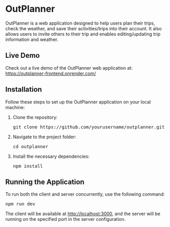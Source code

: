 <!DOCTYPE html>
<html lang="en">
<head>
  <meta charset="UTF-8">
  <meta name="viewport" content="width=device-width, initial-scale=1.0">
</head>
<body>
  <h1>OutPlanner</h1>
  <p>
    OutPlanner is a web application designed to help users plan their trips, check the weather, and save their activities/trips into their account. It also allows users to invite others to their trip and enables editing/updating trip information and weather.
  </p>
  <h2>Live Demo</h2>
  <p>
    Check out a live demo of the OutPlanner web application at: <a href="https://outplanner-frontend.onrender.com/" target="_blank">https://outplanner-frontend.onrender.com/</a>
  </p>
  <h2>Installation</h2>
  <p>Follow these steps to set up the OutPlanner application on your local machine:</p>
  <ol>
    <li>Clone the repository:</li>
    <pre>git clone https://github.com/yourusername/outplanner.git</pre>
    <li>Navigate to the project folder:</li>
    <pre>cd outplanner</pre>
    <li>Install the necessary dependencies:</li>
    <pre>npm install</pre>
  </ol>
  <h2>Running the Application</h2>
  <p>To run both the client and server concurrently, use the following command:</p>
  <pre>npm run dev</pre>
  <p>The client will be available at <a href="http://localhost:3000" target="_blank">http://localhost:3000</a>, and the server will be running on the specified port in the server configuration.</p>
</body>
</html>
